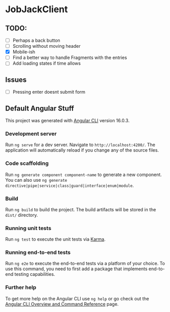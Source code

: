 # JobJackClient

## TODO:

- [ ] Perhaps a back button
- [ ] Scrolling without moving header
- [x] Mobile-ish
- [ ] Find a better way to handle Fragments with the entries
- [ ] Add loading states if time allows

## Issues

- [ ] Pressing enter doesnt submit form

## Default Angular Stuff

This project was generated with [Angular CLI](https://github.com/angular/angular-cli) version 16.0.3.

### Development server

Run `ng serve` for a dev server. Navigate to `http://localhost:4200/`. The application will automatically reload if you change any of the source files.

### Code scaffolding

Run `ng generate component component-name` to generate a new component. You can also use `ng generate directive|pipe|service|class|guard|interface|enum|module`.

### Build

Run `ng build` to build the project. The build artifacts will be stored in the `dist/` directory.

### Running unit tests

Run `ng test` to execute the unit tests via [Karma](https://karma-runner.github.io).

### Running end-to-end tests

Run `ng e2e` to execute the end-to-end tests via a platform of your choice. To use this command, you need to first add a package that implements end-to-end testing capabilities.

### Further help

To get more help on the Angular CLI use `ng help` or go check out the [Angular CLI Overview and Command Reference](https://angular.io/cli) page.
